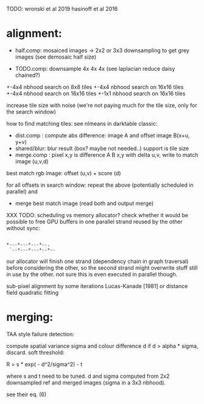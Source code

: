 TODO: wronski et al 2019
hasinoff et al 2016


# alignment:

* half.comp: mosaiced images -> 2x2 or 3x3 downsampling to get grey images (see demosaic half size)

* TODO.comp: downsample 4x 4x 4x (see laplacian reduce daisy chained?)

+-4x4 nbhood search on 8x8 tiles
+-4x4 nbhood search on 16x16 tiles
+-4x4 nbhood search on 16x16 tiles
+-1x1 nbhood search on 16x16 tiles

increase tile size with noise (we're not paying much for the tile size, only
for the search window)

how to find matching tiles: see nlmeans in darktable classic:

* dist.comp  : compute abs difference: image A and offset image B(x+u, y+v)
* shared/blur: blur result (box? maybe not needed..) support is tile size
* merge.comp : pixel x,y is difference A B x,y with delta u,v, write to match image (u,v,d)

best match rgb image: offset (u,v) + score (d)

for all offsets in search window: repeat the above (potentially scheduled in
parallel) and
* merge best match image (read both and output merge)

XXX TODO: scheduling vs memory allocator? check whether it would be possible to free
GPU buffers in one parallel strand reused by the other without sync:

```

*---*---*---*--.
 `--*---*---*--*--

```

our allocator will finish one strand (dependency chain in graph traversal)
before considering the other, so the second strand might overwrite stuff
still in use by the other. not sure this is even executed in parallel though.



sub-pixel alignment by some iterations Lucas-Kanade [1981]
or distance field quadratic fitting


# merging:

TAA style failure detection:

compute spatial variance sigma and colour difference d
if d > alpha * sigma, discard. soft threshold:

R = s * exp( - d^2/sigma^2) - t

where s and t need to be tuned.
d and sigma computed from 2x2 downsampled ref and merged images (sigma in a 3x3 nbhood).

see their eq. (6)

